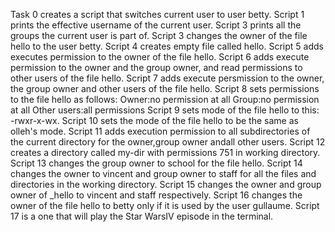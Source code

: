 Task 0 creates a script that switches current user to user betty.
Script 1 prints the effective username of the current user.
Script 3 prints all the groups the current user is part of.
Script 3 changes the owner of the file hello to the user betty.
Script 4 creates empty file called hello.
Script 5 adds executes permission to the owner of the file hello.
Script 6 adds execute permission to the owner and the group owner, and read permissions to other users of the file hello.
Script 7 adds execute persmission to the owner, the group owner and other users of the file hello.
Script 8 sets permissions to the file hello as follows:
‌Owner:no permission at all
‌Group:no permission at all 
‌Other users:all permissions
Script 9 sets mode of the file hello to this:
-rwxr-x-wx.
Script 10 sets the mode of the file hello to be the same as olleh's mode. 
Script 11 adds execution permission to all subdirectories of the current directory for the owner,group owner andall other users.
Script 12 creates a directory called my-dir with permissions 751 in working directory.
Script 13 changes the group owner to school for the file hello.
Script 14 changes the owner to vincent and group owner to staff for all the files and directories in the working directory.
Script 15 changes the owner and group owner of _hello to vincent  and staff respectively.
Script 16 changes the owner of the file hello to betty only if it is used by the user gullaume.
Script 17 is a one that will play the Star WarsIV episode in the terminal.
